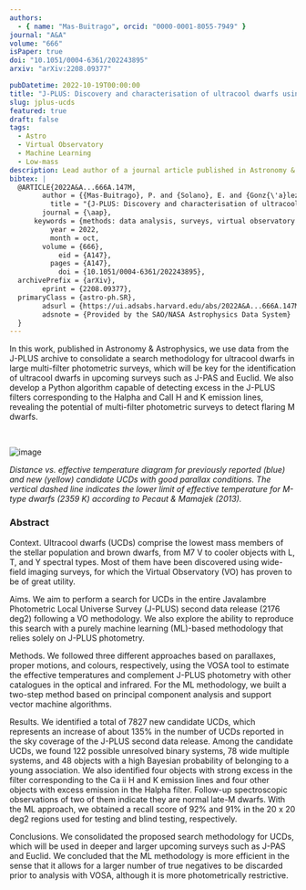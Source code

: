 ```yaml
---
authors:
  - { name: "Mas-Buitrago", orcid: "0000-0001-8055-7949" }
journal: "A&A"
volume: "666"
isPaper: true
doi: "10.1051/0004-6361/202243895"
arxiv: "arXiv:2208.09377"

pubDatetime: 2022-10-19T00:00:00
title: "J-PLUS: Discovery and characterisation of ultracool dwarfs using Virtual Observatory tools II. Second data release and machine learning methodology"
slug: jplus-ucds
featured: true
draft: false
tags:
  - Astro
  - Virtual Observatory
  - Machine Learning
  - Low-mass
description: Lead author of a journal article published in Astronomy & Astrophysics
bibtex: |
  @ARTICLE{2022A&A...666A.147M,
        author = {{Mas-Buitrago}, P. and {Solano}, E. and {Gonz{\'a}lez-Marcos}, A. and {Rodrigo}, C. and {Mart{\'\i}n}, E.~L. and {Caballero}, J.~A. and {Jim{\'e}nez-Esteban}, F. and {Cruz}, P. and {Ederoclite}, A. and {Ordieres-Mer{\'e}}, J. and {Bello-Garc{\'\i}a}, A. and {Dupke}, R.~A. and {Cenarro}, A.~J. and {Crist{\'o}bal-Hornillos}, D. and {Hern{\'a}ndez-Monteagudo}, C. and {L{\'o}pez-Sanjuan}, C. and {Mar{\'\i}n-Franch}, A. and {Moles}, M. and {Varela}, J. and {V{\'a}zquez Rami{\'o}}, H. and {Alcaniz}, J. and {Sodr{\'e}}, L. and {Angulo}, R.~E.},
          title = "{J-PLUS: Discovery and characterisation of ultracool dwarfs using Virtual Observatory tools. II. Second data release and machine learning methodology}",
        journal = {\aap},
      keywords = {methods: data analysis, surveys, virtual observatory tools, stars: low-mass, brown dwarfs, Astrophysics - Solar and Stellar Astrophysics, Astrophysics - Astrophysics of Galaxies, Astrophysics - Instrumentation and Methods for Astrophysics},
          year = 2022,
          month = oct,
        volume = {666},
            eid = {A147},
          pages = {A147},
            doi = {10.1051/0004-6361/202243895},
  archivePrefix = {arXiv},
        eprint = {2208.09377},
  primaryClass = {astro-ph.SR},
        adsurl = {https://ui.adsabs.harvard.edu/abs/2022A&A...666A.147M},
        adsnote = {Provided by the SAO/NASA Astrophysics Data System}
  }
---
```


In this work, published in Astronomy & Astrophysics, we use data from the J-PLUS archive to consolidate a search methodology for ultracool dwarfs in large multi-filter photometric surveys, which will be key for the identification of ultracool dwarfs in upcoming surveys such as J-PAS and Euclid. We also develop a Python algorithm capable of detecting excess in the J-PLUS filters corresponding to the Halpha and CaII H and K emission lines, revealing the potential of multi-filter photometric surveys to detect flaring M dwarfs.

&nbsp;

![image](@assets/images/dist_teff_ext.png)

*Distance vs. effective temperature diagram for previously reported (blue) and new (yellow) candidate UCDs with good parallax
conditions. The vertical dashed line indicates the lower limit of effective temperature for M-type dwarfs (2359 K) according to Pecaut & Mamajek (2013).*


### Abstract
>>
Context. Ultracool dwarfs (UCDs) comprise the lowest mass members of the stellar population and brown dwarfs, from M7 V to cooler objects with L, T, and Y spectral types. Most of them have been discovered using wide-field imaging surveys, for which the Virtual Observatory (VO) has proven to be of great utility.
>>
Aims. We aim to perform a search for UCDs in the entire Javalambre Photometric Local Universe Survey (J-PLUS) second data release (2176 deg2) following a VO methodology. We also explore the ability to reproduce this search with a purely machine learning (ML)-based methodology that relies solely on J-PLUS photometry.
>>
Methods. We followed three different approaches based on parallaxes, proper motions, and colours, respectively, using the VOSA tool to estimate the effective temperatures and complement J-PLUS photometry with other catalogues in the optical and infrared. For the ML methodology, we built a two-step method based on principal component analysis and support vector machine algorithms.
>>
Results. We identified a total of 7827 new candidate UCDs, which represents an increase of about 135% in the number of UCDs reported in the sky coverage of the J-PLUS second data release. Among the candidate UCDs, we found 122 possible unresolved binary systems, 78 wide multiple systems, and 48 objects with a high Bayesian probability of belonging to a young association. We also identified four objects with strong excess in the filter corresponding to the Ca ii H and K emission lines and four other objects with excess emission in the Halpha filter. Follow-up spectroscopic observations of two of them indicate they are normal late-M dwarfs. With the ML approach, we obtained a recall score of 92% and 91% in the 20 x 20 deg2 regions used for testing and blind testing, respectively.
>>
Conclusions. We consolidated the proposed search methodology for UCDs, which will be used in deeper and larger upcoming surveys such as J-PAS and Euclid. We concluded that the ML methodology is more efficient in the sense that it allows for a larger number of true negatives to be discarded prior to analysis with VOSA, although it is more photometrically restrictive.
